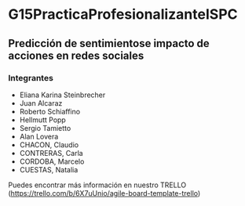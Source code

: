 # G15PracticaProfesionalizanteISPC

## Predicción de sentimientose impacto de  acciones en redes sociales

### Integrantes

- Eliana Karina Steinbrecher
- Juan Alcaraz
- Roberto Schiaffino
- Hellmutt Popp
- Sergio Tamietto
- Alan Lovera
- CHACON, Claudio
- CONTRERAS, Carla
- CORDOBA, Marcelo
- CUESTAS, Natalia

Puedes encontrar más información en nuestro TRELLO (https://trello.com/b/6X7uUnio/agile-board-template-trello)
